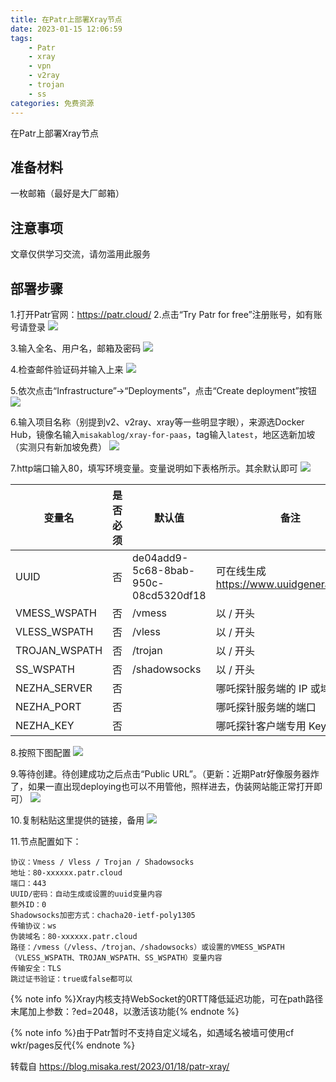 ```yaml
---
title: 在Patr上部署Xray节点
date: 2023-01-15 12:06:59
tags:
	- Patr
	- xray
	- vpn
	- v2ray
	- trojan
	- ss
categories: 免费资源
---
```

在Patr上部署Xray节点
<!--more-->
## 准备材料
一枚邮箱（最好是大厂邮箱）
## 注意事项
文章仅供学习交流，请勿滥用此服务

## 部署步骤
1.打开Patr官网：https://patr.cloud/
2.点击“Try Patr for free”注册账号，如有账号请登录
![](https://img.baxx.eu.org/202302112224710.png)

3.输入全名、用户名，邮箱及密码
![](https://img.baxx.eu.org/202302112225954.png)

4.检查邮件验证码并输入上来
![](https://img.baxx.eu.org/202302112225015.png)

5.依次点击“Infrastructure”→“Deployments”，点击“Create deployment”按钮
![](https://img.baxx.eu.org/202302112225367.png)

6.输入项目名称（别提到v2、v2ray、xray等一些明显字眼），来源选Docker Hub，镜像名输入```misakablog/xray-for-paas```，tag输入```latest```，地区选新加坡（实测只有新加坡免费）
![](https://img.baxx.eu.org/202302112225086.png)

7.http端口输入80，填写环境变量。变量说明如下表格所示。其余默认即可
![](https://img.baxx.eu.org/202302112226489.png)

  | 变量名 | 是否必须 | 默认值 | 备注 |
  | ------------ | ------ | ------ | ------ |
  | UUID         | 否 | de04add9-5c68-8bab-950c-08cd5320df18 | 可在线生成 https://www.uuidgenerator.net/ |
  | VMESS_WSPATH | 否 | /vmess | 以 / 开头 |
  | VLESS_WSPATH | 否 | /vless | 以 / 开头 |
  | TROJAN_WSPATH | 否 | /trojan | 以 / 开头 |
  | SS_WSPATH | 否 | /shadowsocks | 以 / 开头 |
  | NEZHA_SERVER | 否 |        | 哪吒探针服务端的 IP 或域名 |
  | NEZHA_PORT   | 否 |        | 哪吒探针服务端的端口 |
  | NEZHA_KEY    | 否 |        | 哪吒探针客户端专用 Key |
 
8.按照下图配置
![](https://img.baxx.eu.org/202302112227284.png)

9.等待创建。待创建成功之后点击“Public URL”。（更新：近期Patr好像服务器炸了，如果一直出现deploying也可以不用管他，照样进去，伪装网站能正常打开即可）
![](https://img.baxx.eu.org/202302112227903.png)

10.复制粘贴这里提供的链接，备用
![](https://img.baxx.eu.org/202302112228276.png)

11.节点配置如下：
```
协议：Vmess / Vless / Trojan / Shadowsocks
地址：80-xxxxxx.patr.cloud
端口：443
UUID/密码：自动生成或设置的uuid变量内容
额外ID：0
Shadowsocks加密方式：chacha20-ietf-poly1305
传输协议：ws
伪装域名：80-xxxxxx.patr.cloud
路径：/vmess（/vless、/trojan、/shadowsocks）或设置的VMESS_WSPATH（VLESS_WSPATH、TROJAN_WSPATH、SS_WSPATH）变量内容
传输安全：TLS
跳过证书验证：true或false都可以
```
{% note info %}Xray内核支持WebSocket的0RTT降低延迟功能，可在path路径末尾加上参数：?ed=2048，以激活该功能{% endnote %}

{% note info %}由于Patr暂时不支持自定义域名，如遇域名被墙可使用cf wkr/pages反代{% endnote %}

转载自 https://blog.misaka.rest/2023/01/18/patr-xray/
